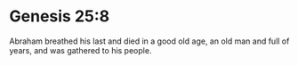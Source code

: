 # Genesis 25:8

Abraham breathed his last and died in a good old age, an old man and full of years, and was gathered to his people.
